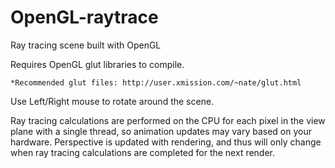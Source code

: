 # OpenGL-raytrace
Ray tracing scene built with OpenGL

Requires OpenGL glut libraries to compile.

	*Recommended glut files: http://user.xmission.com/~nate/glut.html

Use Left/Right mouse to rotate around the scene.

Ray tracing calculations are performed on the CPU for each pixel in the view plane with a single thread, so animation updates may vary based on your hardware. Perspective is updated with rendering, and thus will only change when ray tracing calculations are completed for the next render.
